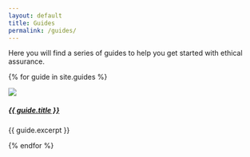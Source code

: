 ```yaml
---
layout: default
title: Guides
permalink: /guides/
---
```


Here you will find a series of guides to help you get started with ethical assurance.

  {% for guide in site.guides %}
  <div class="col" style="margin-bottom: 10px;">
    <div class="card">
      <a href="{{ guide.url }}">
        <img src="{{ guide.image_path }}" class="card-img-top">
      </a>
      <div class="card-body">
        <a href="{{ guide.url }}">
          <h5 class="card-title">{{ guide.title }}</h5>
        </a>
        <p class="card-text">{{ guide.excerpt }}</p>
      </div>
    </div>
  </div>
  {% endfor %}
